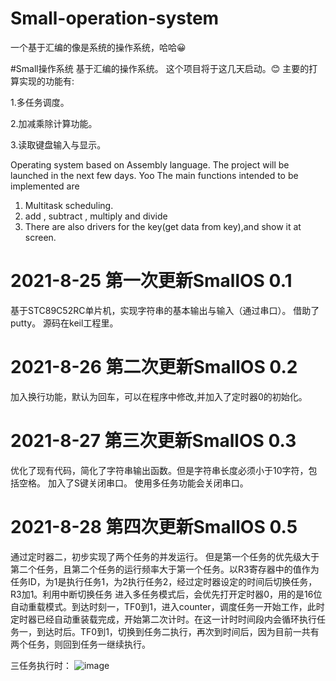 # Small-operation-system
一个基于汇编的像是系统的操作系统，哈哈😀

#Small操作系统
基于汇编的操作系统。
这个项目将于这几天启动。😊
主要的打算实现的功能有:

1.多任务调度。

2.加减乘除计算功能。

3.读取键盘输入与显示。

Operating system based on Assembly language.
The project will be launched in the next few days. Yoo
The main functions intended to be implemented are
1. Multitask scheduling.
2. add , subtract , multiply and divide
3. There are also drivers for the key(get data from key),and show it at screen.

# 2021-8-25  第一次更新SmallOS 0.1
基于STC89C52RC单片机，实现字符串的基本输出与输入（通过串口）。
借助了putty。
源码在keil工程里。

# 2021-8-26 第二次更新SmallOS 0.2
加入换行功能，默认为回车，可以在程序中修改,并加入了定时器0的初始化。

# 2021-8-27 第三次更新SmallOS 0.3
优化了现有代码，简化了字符串输出函数。但是字符串长度必须小于10字符，包括空格。
加入了S键关闭串口。
使用多任务功能会关闭串口。
# 2021-8-28 第四次更新SmallOS 0.5
通过定时器二，初步实现了两个任务的并发运行。
但是第一个任务的优先级大于第二个任务，且第二个任务的运行频率大于第一个任务。以R3寄存器中的值作为任务ID，为1是执行任务1，为2执行任务2，经过定时器设定的时间后切换任务，R3加1。利用中断切换任务
进入多任务模式后，会优先打开定时器0，用的是16位自动重载模式。到达时刻一，TF0到1，进入counter，调度任务一开始工作，此时定时器已经自动重装载完成，开始第二次计时。在这一计时时间段内会循环执行任务一，到达时后。TF0到1，切换到任务二执行，再次到时间后，因为目前一共有两个任务，则回到任务一继续执行。

三任务执行时：
![image](https://pcsdata.baidu.com/thumbnail/e1dc7e2caua9fd5e083dc296793345d4?fid=3125802318-16051585-611912426303636&rt=pr&sign=FDTAER-yUdy3dSFZ0SVxtzShv1zcMqd-cD4ZnvVBGId0W93rWqD2W%2F%2FBDP0%3D&expires=2h&chkv=0&chkbd=0&chkpc=&dp-logid=9022164075419536550&dp-callid=0&time=1630155600&bus_no=26&size=c300_u300&quality=100&vuk=-&ft=video)
